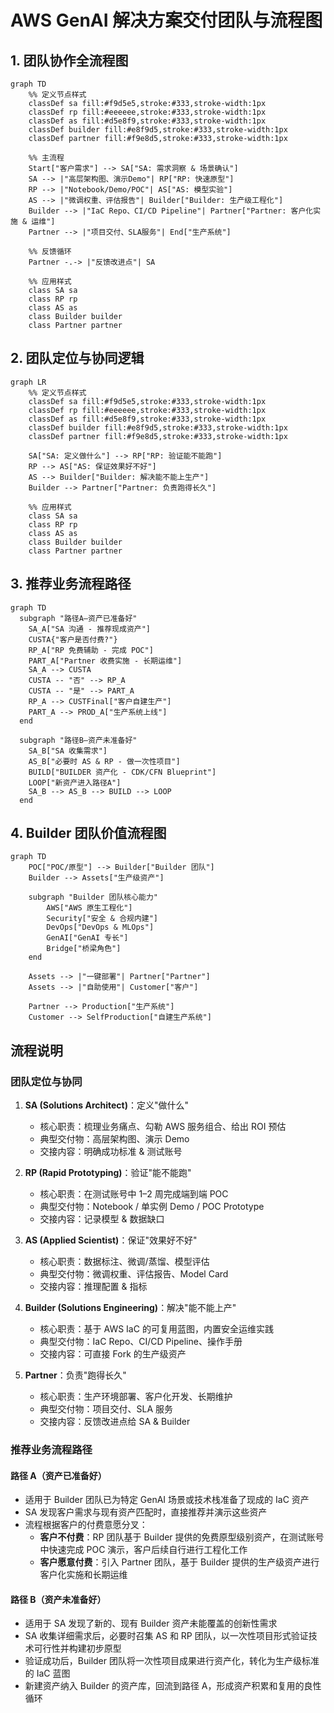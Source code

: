 # AWS GenAI 解决方案交付团队与流程图

## 1. 团队协作全流程图

```mermaid
graph TD
    %% 定义节点样式
    classDef sa fill:#f9d5e5,stroke:#333,stroke-width:1px
    classDef rp fill:#eeeeee,stroke:#333,stroke-width:1px
    classDef as fill:#d5e8f9,stroke:#333,stroke-width:1px
    classDef builder fill:#e8f9d5,stroke:#333,stroke-width:1px
    classDef partner fill:#f9e8d5,stroke:#333,stroke-width:1px

    %% 主流程
    Start["客户需求"] --> SA["SA: 需求洞察 & 场景确认"]
    SA --> |"高层架构图、演示Demo"| RP["RP: 快速原型"]
    RP --> |"Notebook/Demo/POC"| AS["AS: 模型实验"]
    AS --> |"微调权重、评估报告"| Builder["Builder: 生产级工程化"]
    Builder --> |"IaC Repo、CI/CD Pipeline"| Partner["Partner: 客户化实施 & 运维"]
    Partner --> |"项目交付、SLA服务"| End["生产系统"]

    %% 反馈循环
    Partner -.-> |"反馈改进点"| SA

    %% 应用样式
    class SA sa
    class RP rp
    class AS as
    class Builder builder
    class Partner partner
```

## 2. 团队定位与协同逻辑

```mermaid
graph LR
    %% 定义节点样式
    classDef sa fill:#f9d5e5,stroke:#333,stroke-width:1px
    classDef rp fill:#eeeeee,stroke:#333,stroke-width:1px
    classDef as fill:#d5e8f9,stroke:#333,stroke-width:1px
    classDef builder fill:#e8f9d5,stroke:#333,stroke-width:1px
    classDef partner fill:#f9e8d5,stroke:#333,stroke-width:1px

    SA["SA: 定义做什么"] --> RP["RP: 验证能不能跑"]
    RP --> AS["AS: 保证效果好不好"]
    AS --> Builder["Builder: 解决能不能上生产"]
    Builder --> Partner["Partner: 负责跑得长久"]

    %% 应用样式
    class SA sa
    class RP rp
    class AS as
    class Builder builder
    class Partner partner
```

## 3. 推荐业务流程路径

```mermaid
graph TD
  subgraph "路径A—资产已准备好"
    SA_A["SA 沟通 - 推荐现成资产"]
    CUSTA{"客户是否付费?"}
    RP_A["RP 免费辅助 - 完成 POC"]
    PART_A["Partner 收费实施 - 长期运维"]
    SA_A --> CUSTA
    CUSTA -- "否" --> RP_A
    CUSTA -- "是" --> PART_A
    RP_A --> CUSTFinal["客户自建生产"]
    PART_A --> PROD_A["生产系统上线"]
  end

  subgraph "路径B—资产未准备好"
    SA_B["SA 收集需求"]
    AS_B["必要时 AS & RP - 做一次性项目"]
    BUILD["BUILDER 资产化 - CDK/CFN Blueprint"]
    LOOP["新资产进入路径A"]
    SA_B --> AS_B --> BUILD --> LOOP
  end
```

## 4. Builder 团队价值流程图

```mermaid
graph TD
    POC["POC/原型"] --> Builder["Builder 团队"]
    Builder --> Assets["生产级资产"]

    subgraph "Builder 团队核心能力"
        AWS["AWS 原生工程化"]
        Security["安全 & 合规内建"]
        DevOps["DevOps & MLOps"]
        GenAI["GenAI 专长"]
        Bridge["桥梁角色"]
    end

    Assets --> |"一键部署"| Partner["Partner"]
    Assets --> |"自助使用"| Customer["客户"]

    Partner --> Production["生产系统"]
    Customer --> SelfProduction["自建生产系统"]
```

## 流程说明

### 团队定位与协同

1. **SA (Solutions Architect)**：定义"做什么"

   - 核心职责：梳理业务痛点、勾勒 AWS 服务组合、给出 ROI 预估
   - 典型交付物：高层架构图、演示 Demo
   - 交接内容：明确成功标准 & 测试账号

2. **RP (Rapid Prototyping)**：验证"能不能跑"

   - 核心职责：在测试账号中 1–2 周完成端到端 POC
   - 典型交付物：Notebook / 单实例 Demo / POC Prototype
   - 交接内容：记录模型 & 数据缺口

3. **AS (Applied Scientist)**：保证"效果好不好"

   - 核心职责：数据标注、微调/蒸馏、模型评估
   - 典型交付物：微调权重、评估报告、Model Card
   - 交接内容：推理配置 & 指标

4. **Builder (Solutions Engineering)**：解决"能不能上产"

   - 核心职责：基于 AWS IaC 的可复用蓝图，内置安全运维实践
   - 典型交付物：IaC Repo、CI/CD Pipeline、操作手册
   - 交接内容：可直接 Fork 的生产级资产

5. **Partner**：负责"跑得长久"
   - 核心职责：生产环境部署、客户化开发、长期维护
   - 典型交付物：项目交付、SLA 服务
   - 交接内容：反馈改进点给 SA & Builder

### 推荐业务流程路径

#### 路径 A（资产已准备好）

- 适用于 Builder 团队已为特定 GenAI 场景或技术栈准备了现成的 IaC 资产
- SA 发现客户需求与现有资产匹配时，直接推荐并演示这些资产
- 流程根据客户的付费意愿分叉：
  - **客户不付费**：RP 团队基于 Builder 提供的免费原型级别资产，在测试账号中快速完成 POC 演示，客户后续自行进行工程化工作
  - **客户愿意付费**：引入 Partner 团队，基于 Builder 提供的生产级资产进行客户化实施和长期运维

#### 路径 B（资产未准备好）

- 适用于 SA 发现了新的、现有 Builder 资产未能覆盖的创新性需求
- SA 收集详细需求后，必要时召集 AS 和 RP 团队，以一次性项目形式验证技术可行性并构建初步原型
- 验证成功后，Builder 团队将一次性项目成果进行资产化，转化为生产级标准的 IaC 蓝图
- 新建资产纳入 Builder 的资产库，回流到路径 A，形成资产积累和复用的良性循环
